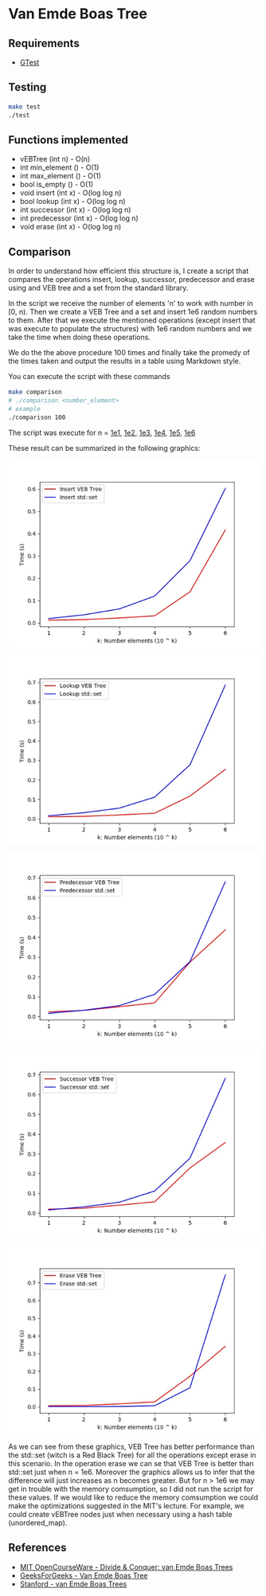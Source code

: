 # Van Emde Boas Tree

Requirements
-------------
* [GTest](https://github.com/google/googletest)


Testing
-------------


```bash
make test
./test
```

Functions implemented
----------

* vEBTree (int n) - O(n)
* int min_element () - O(1)
* int max_element () - O(1)
* bool is_empty () - O(1)
* void insert (int x) - O(log log n)
* bool lookup (int x) - O(log log n)
* int successor (int x) - O(log log n)
* int predecessor (int x) - O(log log n)
* void erase (int x) - O(log log n)

Comparison
---------
In order to understand how efficient this structure is, I create a script that
compares the operations insert, lookup, successor, predecessor and erase
using and VEB tree and a set from the standard library.

In the script we receive the number of elements 'n' to work with number in [0, n).
Then we create a VEB Tree and a set and insert 1e6 random numbers to them.
After that we execute the mentioned operations (except insert that was execute to populate the structures) 
with 1e6 random numbers and we take the time when doing these operations.

We do the the above procedure 100 times and finally take the promedy of the times taken and output
the results in a table using Markdown style. 

You can execute the script with these commands

```bash
make comparison
# ./comparison <number_element>
# example
./comparison 100
```

The script was execute for n = [1e1](./times/time-10.md), [1e2](./times/time-100.md), 
[1e3](./times/time-1000.md), [1e4](./times/time-10000.md),
[1e5](./times/time-100000.md), [1e6](./times/time-1000000.md)


These result can be summarized in the following graphics:

![](./graphics/insert.jpg)

![](./graphics/lookup.jpg)

![](./graphics/predecessor.jpg)

![](./graphics/successor.jpg)

![](./graphics/erase.jpg)

As we can see from these graphics, VEB Tree has better performance than the std::set (witch is a Red Black Tree) for all the operations except erase in this scenario. In the operation erase we can se that VEB Tree is better than std::set just when n = 1e6. Moreover the graphics allows us to infer that the difference will just increases as n becomes greater. But for n > 1e6 we may get in trouble with the memory comsumption, so I did not run the script for these values. If we would like to reduce the memory comsumption we could make the optimizations suggested in the MIT's lecture. For example, we could create vEBTree nodes just when necessary using a hash table (unordered_map).

References
---------
* [MIT OpenCourseWare - Divide & Conquer: van Emde Boas Trees](https://www.youtube.com/watch?v=hmReJCupbNU)
* [GeeksForGeeks - Van Emde Boas Tree](https://www.geeksforgeeks.org/van-emde-boas-tree-set-4-deletion/)
* [Stanford - van Emde Boas Trees](http://web.stanford.edu/class/archive/cs/cs166/cs166.1146/lectures/14/Small14.pdf)
